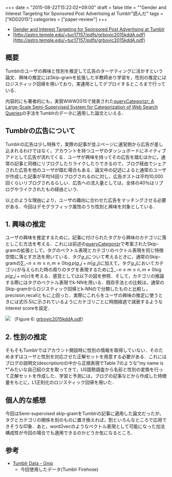+++
date = "2015-08-22T15:22:02+09:00"
draft = false
title = "\"Gender and Interest Targeting for Sponsored Post Advertising at Tumblr\"読んだ"
tags = ["KDD2015"]
categories = ["paper-review"]
+++

- [Gender and Interest Targeting for Sponsored Post Advertising at Tumblr](http://dl.acm.org/citation.cfm?id=2788616)
- [http://astro.temple.edu/~tuc17157/pdfs/grbovic2015kddA.pdf](http://astro.temple.edu/~tuc17157/pdfs/grbovic2015kddA.pdf)

## 概要

Tumblrのユーザの興味と性別を推定して広告のターゲティングに活かすという論文．興味の推定にはSkip-gramを拡張した半教師あり学習を，性別の推定にはロジスティック回帰を用いており，実運用としてデプロイするところまで行っている．

内容的にも著者的にも，実質WWW2015で発表された[queryCategorizr: A Large-Scale Semi-Supervised System for Categorization of Web Search Queries](https://labs.yahoo.com/publications/6750/querycategorizr-large-scale-semi-supervised-system-categorization-web-search)の手法をTumblrのデータに適用した論文といえる．

## Tumblrの広告について

Tumblrの広告は少し特殊で，実際の記事が並ぶページに運営側から広告が差し込まれるわけではなく，アカウントを持つユーザのダッシュボードにネイティブアドとして広告が流れてくる．ユーザが興味を持ってその広告を踏むほかに，通常の記事と同様にリブログしたりライクしたりできるので，ブログ経由でシェアされた広告を他のユーザが踏む場合もある．論文中の記述によると通常のユーザが作成した記事が平均14回リブログされるのに対し，広告ポストは平均10,000回くらいリブログされるらしい．広告への流入量としては，全体の40％はリブログやライクされたもの経由という．

以上のような理由により，ユーザの趣向に合わせた広告をマッチングさせる必要がある．今回はデモグラフィック属性のうち性別と興味を対象としている．

## 1. 興味の推定

ユーザの興味を推定するために，記事に付けられたタグから興味のカテゴリに落としこむ方法を考える．これには前述の[queryCategorizr](https://labs.yahoo.com/publications/6750/querycategorizr-large-scale-semi-supervised-system-categorization-web-search)で考案されたSkip-gramの拡張として，タグのベクトル表現とカテゴリのベクトル表現を同じ特徴空間に落とす方法を用いている．タグ$g\_{j}$について考えるときに，通常のSkip-gramの$\sum\_{-n \le m \le n, m \neq 0} \log p(g\_{j+m}|g\_j)$に加えて，タグ$g\_j$においてカテゴリ$c$が与えられた時の周りのタグを表現するために$\sum\_{-n \le m \le n, m \neq 0} \log p(g\_{j+m}|c)$を考える．感覚としては以下の図を参照．そして，カテゴリの推論する際にはタグのベクトル表現でk-NNを用いる．既存手法との比較は，通常のSkip-gramからロジスティック回帰とk-NNので分類したものと比較し，precision,recallともに上回った．実際にこれらをユーザの興味の推定に使うときには式(5.5)に示されているようにカテゴリごとに時間経過で減衰するようなinterest scoreを設定．

![](/img/semi-supervised_skip-model.png)
（Figure 6:  [grbovic2015kddA.pdf](http://astro.temple.edu/~tuc17157/pdfs/grbovic2015kddA.pdf)）

## 2. 性別の推定

そもそもTumblrではアカウント開設時に性別の情報を取得していない．そのためまずはユーザと性別を対応させた正解セットを用意する必要がある．これにはブログの説明文(description)の中から正規表現でTable 7のような"my name is *"みたいな自己紹介文を取ってきて，US国勢調査から名前と性別の変換を行って正解セットを作成した．学習と予測には，ブログの記事などから作成した特徴量をもとに，L1正則化のロジスティック回帰を用いた．

## 個人的な感想
今回はSemi-supervised skip-gramをTumblrの記事に適用した論文だったが，タグとカテゴリの関係を別のものに置き換えれば，割といろんなところで応用できそうな印象．あと，word2vecのようなベクトル表現として可能になった加法構成性が今回の場合でも適用できるのかどうか気になるところ．

## 参考

- [Tumblr Data - Gnip](https://gnip.com/sources/tumblr/)
  - 今回使用したデータ(Tumblr Firehose)
